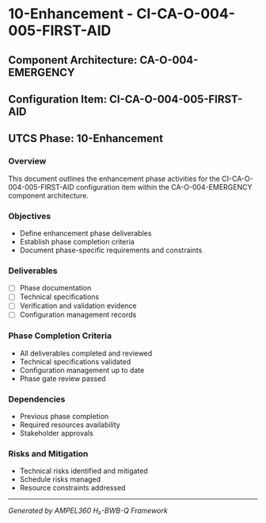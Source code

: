 # 10-Enhancement - CI-CA-O-004-005-FIRST-AID

## Component Architecture: CA-O-004-EMERGENCY
## Configuration Item: CI-CA-O-004-005-FIRST-AID
## UTCS Phase: 10-Enhancement

### Overview
This document outlines the enhancement phase activities for the CI-CA-O-004-005-FIRST-AID configuration item within the CA-O-004-EMERGENCY component architecture.

### Objectives
- Define enhancement phase deliverables
- Establish phase completion criteria
- Document phase-specific requirements and constraints

### Deliverables
- [ ] Phase documentation
- [ ] Technical specifications
- [ ] Verification and validation evidence
- [ ] Configuration management records

### Phase Completion Criteria
- All deliverables completed and reviewed
- Technical specifications validated
- Configuration management up to date
- Phase gate review passed

### Dependencies
- Previous phase completion
- Required resources availability
- Stakeholder approvals

### Risks and Mitigation
- Technical risks identified and mitigated
- Schedule risks managed
- Resource constraints addressed

---
*Generated by AMPEL360 H₂-BWB-Q Framework*
